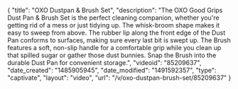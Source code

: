 {
    "title": "OXO Dustpan & Brush Set",
    "description": "The OXO Good Grips Dust Pan & Brush Set is the perfect cleaning companion, whether you're getting rid of a mess or just tidying up. The whisk-broom shape makes it easy to sweep from above. The rubber lip along the front edge of the Dust Pan conforms to surfaces, making sure every last bit is swept up. The Brush features a soft, non-slip handle for a comfortable grip while you clean up that spilled sugar or gather those dust bunnies. Snap the Brush into the durable Dust Pan for convenient storage.",
    "videoid": "85209637",
    "date_created": "1485905945",
    "date_modified": "1491592357",
    "type": "captivate",
    "layout": "video",
    "url": "\/v\/oxo-dustpan-brush-set\/85209637"
}